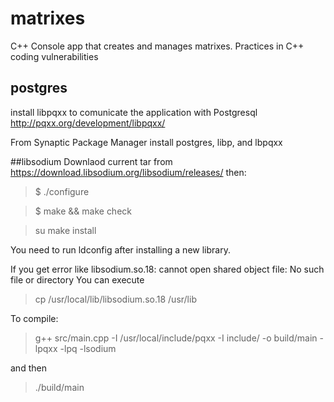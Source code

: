 # matrixes
C++ Console app that creates and manages matrixes. Practices in C++ coding vulnerabilities
## postgres
install libpqxx to comunicate the application with Postgresql http://pqxx.org/development/libpqxx/

From Synaptic Package Manager install postgres, libp, and lbpqxx

##libsodium
Downlaod current tar from https://download.libsodium.org/libsodium/releases/
then:
>$ ./configure

>$ make && make check

>su make install

You need to run ldconfig after installing a new library.

If you get error like libsodium.so.18: cannot open shared object file: No such file or directory
You can execute 
>cp /usr/local/lib/libsodium.so.18 /usr/lib

To compile: 
>g++ src/main.cpp -I /usr/local/include/pqxx -I include/ -o build/main -lpqxx -lpq -lsodium

and then 

>./build/main
